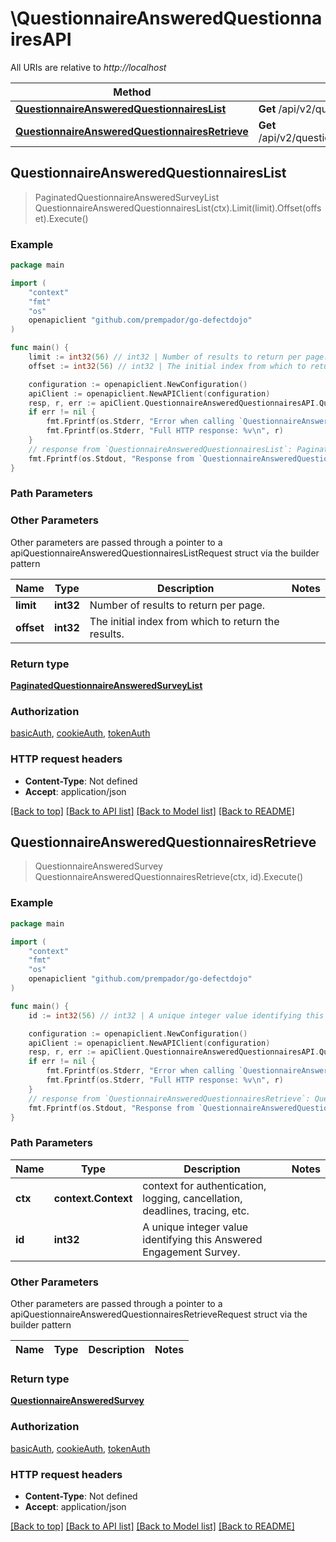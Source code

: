 # \QuestionnaireAnsweredQuestionnairesAPI

All URIs are relative to *http://localhost*

Method | HTTP request | Description
------------- | ------------- | -------------
[**QuestionnaireAnsweredQuestionnairesList**](QuestionnaireAnsweredQuestionnairesAPI.md#QuestionnaireAnsweredQuestionnairesList) | **Get** /api/v2/questionnaire_answered_questionnaires/ | 
[**QuestionnaireAnsweredQuestionnairesRetrieve**](QuestionnaireAnsweredQuestionnairesAPI.md#QuestionnaireAnsweredQuestionnairesRetrieve) | **Get** /api/v2/questionnaire_answered_questionnaires/{id}/ | 



## QuestionnaireAnsweredQuestionnairesList

> PaginatedQuestionnaireAnsweredSurveyList QuestionnaireAnsweredQuestionnairesList(ctx).Limit(limit).Offset(offset).Execute()



### Example

```go
package main

import (
	"context"
	"fmt"
	"os"
	openapiclient "github.com/prempador/go-defectdojo"
)

func main() {
	limit := int32(56) // int32 | Number of results to return per page. (optional)
	offset := int32(56) // int32 | The initial index from which to return the results. (optional)

	configuration := openapiclient.NewConfiguration()
	apiClient := openapiclient.NewAPIClient(configuration)
	resp, r, err := apiClient.QuestionnaireAnsweredQuestionnairesAPI.QuestionnaireAnsweredQuestionnairesList(context.Background()).Limit(limit).Offset(offset).Execute()
	if err != nil {
		fmt.Fprintf(os.Stderr, "Error when calling `QuestionnaireAnsweredQuestionnairesAPI.QuestionnaireAnsweredQuestionnairesList``: %v\n", err)
		fmt.Fprintf(os.Stderr, "Full HTTP response: %v\n", r)
	}
	// response from `QuestionnaireAnsweredQuestionnairesList`: PaginatedQuestionnaireAnsweredSurveyList
	fmt.Fprintf(os.Stdout, "Response from `QuestionnaireAnsweredQuestionnairesAPI.QuestionnaireAnsweredQuestionnairesList`: %v\n", resp)
}
```

### Path Parameters



### Other Parameters

Other parameters are passed through a pointer to a apiQuestionnaireAnsweredQuestionnairesListRequest struct via the builder pattern


Name | Type | Description  | Notes
------------- | ------------- | ------------- | -------------
 **limit** | **int32** | Number of results to return per page. | 
 **offset** | **int32** | The initial index from which to return the results. | 

### Return type

[**PaginatedQuestionnaireAnsweredSurveyList**](PaginatedQuestionnaireAnsweredSurveyList.md)

### Authorization

[basicAuth](../README.md#basicAuth), [cookieAuth](../README.md#cookieAuth), [tokenAuth](../README.md#tokenAuth)

### HTTP request headers

- **Content-Type**: Not defined
- **Accept**: application/json

[[Back to top]](#) [[Back to API list]](../README.md#documentation-for-api-endpoints)
[[Back to Model list]](../README.md#documentation-for-models)
[[Back to README]](../README.md)


## QuestionnaireAnsweredQuestionnairesRetrieve

> QuestionnaireAnsweredSurvey QuestionnaireAnsweredQuestionnairesRetrieve(ctx, id).Execute()



### Example

```go
package main

import (
	"context"
	"fmt"
	"os"
	openapiclient "github.com/prempador/go-defectdojo"
)

func main() {
	id := int32(56) // int32 | A unique integer value identifying this Answered Engagement Survey.

	configuration := openapiclient.NewConfiguration()
	apiClient := openapiclient.NewAPIClient(configuration)
	resp, r, err := apiClient.QuestionnaireAnsweredQuestionnairesAPI.QuestionnaireAnsweredQuestionnairesRetrieve(context.Background(), id).Execute()
	if err != nil {
		fmt.Fprintf(os.Stderr, "Error when calling `QuestionnaireAnsweredQuestionnairesAPI.QuestionnaireAnsweredQuestionnairesRetrieve``: %v\n", err)
		fmt.Fprintf(os.Stderr, "Full HTTP response: %v\n", r)
	}
	// response from `QuestionnaireAnsweredQuestionnairesRetrieve`: QuestionnaireAnsweredSurvey
	fmt.Fprintf(os.Stdout, "Response from `QuestionnaireAnsweredQuestionnairesAPI.QuestionnaireAnsweredQuestionnairesRetrieve`: %v\n", resp)
}
```

### Path Parameters


Name | Type | Description  | Notes
------------- | ------------- | ------------- | -------------
**ctx** | **context.Context** | context for authentication, logging, cancellation, deadlines, tracing, etc.
**id** | **int32** | A unique integer value identifying this Answered Engagement Survey. | 

### Other Parameters

Other parameters are passed through a pointer to a apiQuestionnaireAnsweredQuestionnairesRetrieveRequest struct via the builder pattern


Name | Type | Description  | Notes
------------- | ------------- | ------------- | -------------


### Return type

[**QuestionnaireAnsweredSurvey**](QuestionnaireAnsweredSurvey.md)

### Authorization

[basicAuth](../README.md#basicAuth), [cookieAuth](../README.md#cookieAuth), [tokenAuth](../README.md#tokenAuth)

### HTTP request headers

- **Content-Type**: Not defined
- **Accept**: application/json

[[Back to top]](#) [[Back to API list]](../README.md#documentation-for-api-endpoints)
[[Back to Model list]](../README.md#documentation-for-models)
[[Back to README]](../README.md)


